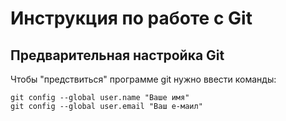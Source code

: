 # **Инструкция по работе с Git**

## Предварительная настройка Git

Чтобы "предствиться" программе git нужно ввести команды:

    git config --global user.name "Ваше имя"
    git config --global user.email "Ваш e-маил"

